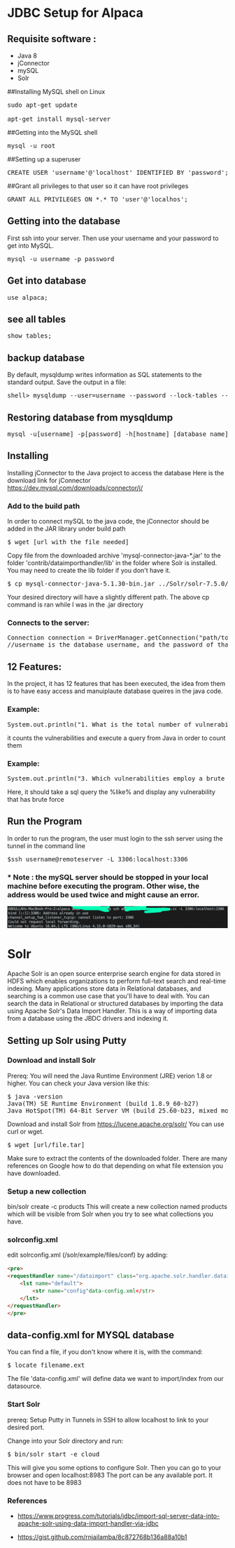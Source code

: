 # JDBC Setup for Alpaca

## Requisite software :

+ Java 8
+ jConnector
+ mySQL
+ Solr 

##Installing MySQL shell on Linux

<pre>
sudo apt-get update 

apt-get install mysql-server
</pre>

##Getting into the MySQL shell  

<pre>
mysql -u root
</pre>

##Setting up a superuser

<pre>
CREATE USER 'username'@'localhost' IDENTIFIED BY 'password';
</pre>

##Grant all privileges to that user so it can have root privileges 

<pre>
GRANT ALL PRIVILEGES ON *.* TO 'user'@'localhos';
</pre>

## Getting into the database 
First ssh into your server. Then use your username and your password to get into MySQL. 

<pre>
mysql -u username -p password 
</pre>

## Get into database 

<pre>
use alpaca;
</pre>

## see all tables

<pre>
show tables;
</pre>

## backup database 
By default, mysqldump writes information as SQL statements to the standard output. Save the output in a file: 

<pre>
shell> mysqldump --user=username --password --lock-tables --databases db_name > db_name.sql
</pre>

## Restoring database from mysqldump

<pre>
mysql -u[username] -p[password] -h[hostname] [database name] < [filename].sql
</pre>

## Installing

Installing jConnector to the Java project to access the database
Here is the download link for jConnector
https://dev.mysql.com/downloads/connector/j/

### Add to the build path

In order to connect mySQL to the java code, the jConnector should be added in the JAR library under build path 

<pre>
$ wget [url with the file needed]
</pre>

Copy file from the downloaded archive 'mysql-connector-java-*.jar' to the folder 'contrib/dataimporthandler/lib' in the folder where Solr is installed. You may need to create the lib folder if you don't have it.

<pre>
$ cp mysql-connector-java-5.1.30-bin.jar ../Solr/solr-7.5.0/contrib/dataimporthandler/lib 
</pre>

Your desired directory will have a slightly different path. The above cp command is ran while I was in the .jar directory

### Connects to the server:

<pre>
Connection connection = DriverManager.getConnection("path/to/the/database", username, password);
//username is the database username, and the password of that username
</pre>

## 12 Features:

In the project, it has 12 features that has been executed, 
the idea from them is to have easy access and manuiplaute database queires
in the java code.

### Example:
<pre>
System.out.println("1. What is the total number of vulnerabilities?");
</pre>

it counts the vulnerabilities and execute a query from Java in order to count them

### Example:
<pre>
System.out.println("3. Which vulnerabilities employ a brute force technique to login?");
</pre>

Here, it should take a sql query the %like% and display any vulnerability that has brute force

## Run the Program

In order to run the program, the user must login to the ssh server
using the tunnel in the command line

<pre>
$ssh username@remoteserver -L 3306:localhost:3306 
</pre>
### * Note : the mySQL server should be stopped in your local machine before executing the program. Other wise, the address would be used twice and might cause an error.
![alt tunnel](./img/tunnel.jpg)

# Solr 
Apache Solr is an open source enterprise search engine for data stored in HDFS which enables organizations to perform full-text search and real-time indexing. Many applications store data in Relational databases, and searching is a common use case that you'll have to deal with. You can search the data in Relational or structured databases by importing the data using Apache Solr's Data Import Handler. This is a way of importing data from a database using the JBDC drivers and indexing it.

## Setting up Solr using Putty 

### Download and install Solr 
Prereq: You will need the Java Runtime Environment (JRE) verion 1.8 or higher. You can check your Java version like this:

<pre>
$ java -version
Java(TM) SE Runtime Environment (build 1.8.9_60-b27)
Java HotSpot(TM) 64-Bit Server VM (build 25.60-b23, mixed mode)
</pre>

Download and install Solr from https://lucene.apache.org/solr/ You can use curl or wget.

<pre>
$ wget [url/file.tar]
</pre>

Make sure to extract the contents of the downloaded folder. There are many references on Google how to do that depending on what file extension you have downloaded.

### Setup a new collection
bin/solr create -c products This will create a new collection named products which will be visible from Solr when you try to see what collections you have.

### solrconfig.xml
edit solrconfig.xml (/solr/example/files/conf) by adding:

```html
<pre>
<requestHandler name="/dataimport" class="org.apache.solr.handler.dataimport.DataImportHandler">
	<lst name="default">
		<str name="config"data-config.xml</str>
	</lst>
</requestHandler>
</pre>
```

## data-config.xml for MYSQL database
You can find a file, if you don't know where it is, with the command:

<pre>
$ locate filename.ext
</pre>

The file 'data-config.xml' will define data we want to import/index from our datasource.

### Start Solr 
prereq: Setup Putty in Tunnels in SSH to allow localhost to link to your desired port.

Change into your Solr directory and run:

<pre>
$ bin/solr start -e cloud 
</pre>

This will give you some options to configure Solr. Then you can go to your browser and open localhost:8983 The port can be any available port. It does not have to be 8983

### References 
* https://www.progress.com/tutorials/jdbc/import-sql-server-data-into-apache-solr-using-data-import-handler-via-jdbc

* https://gist.github.com/rnjailamba/8c872768b136a88a10b1

